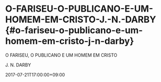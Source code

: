 # O-FARISEU-O-PUBLICANO-E-UM-HOMEM-EM-CRISTO-J.-N.-DARBY {#o-fariseu-o-publicano-e-um-homem-em-cristo-j-n-darby}

O FARISEU, O PUBLICANO E UM HOMEM EM CRISTO

J. N. DARBY

2017-07-21T17:00:00+09:00